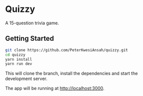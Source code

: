 # Quizzy

A 15-question trivia game.


## Getting Started

```bash
git clone https://github.com/PeterKwesiAnsah/quizzy.git
cd quizzy
yarn install
yarn run dev
```

This will clone the branch, install the dependencies and start the development server.

The app will be running at [http://localhost:3000](http://localhost:3000).

